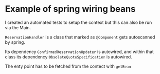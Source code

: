# Example of spring wiring beans

I created an automated tests to setup the context but this can also be run via the Main.

`ReservationHandler` is a class that marked as `@Component` gets autoscanned by spring.

Its dependency `ConfirmedReservationUpdater` is autowired, and within that class its dependency
`ObsoleteQuoteSpecification` is autowired.

The enty point has to be fetched from the contect with `getBean`